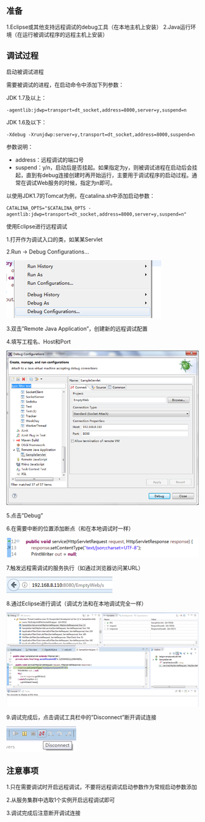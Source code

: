 ## 准备

1.Eclipse或其他支持远程调试的debug工具（在本地主机上安装）
2.Java运行环境（在运行被调试程序的远程主机上安装）

## 调试过程

启动被调试进程

需要被调试的进程，在启动命令中添加下列参数：

JDK 1.7及以上：

```
-agentlib:jdwp=transport=dt_socket,address=8000,server=y,suspend=n
```

JDK 1.6及以下：

```
-Xdebug -Xrunjdwp:server=y,transport=dt_socket,address=8000,suspend=n
```

参数说明：

* address：远程调试的端口号
* suspend：y/n，启动后是否挂起。如果指定为y，则被调试进程在启动后会挂起，直到有debug连接创建时再开始运行，主要用于调试程序的启动过程。通常在调试Web服务的时候，指定为n即可。

以使用JDK1.7的Tomcat为例，在catalina.sh中添加启动参数：

```
CATALINA_OPTS="$CATALINA_OPTS -agentlib:jdwp=transport=dt_socket,address=8000,server=y,suspend=n"
```

使用Eclipse进行远程调试

1.打开作为调试入口的类，如某某Servlet

2.Run -> Debug Configurations…

<img src="./img/1.png" />

3.双击”Remote Java Application”，创建新的远程调试配置

4.填写工程名、Host和Port

<img src="./img/2.png" />

5.点击”Debug”

6.在需要中断的位置添加断点（和在本地调试时一样）

<img src="./img/3.png" />

7.触发远程需调试的服务执行（如通过浏览器访问某URL）

<img src="./img/4.png" />

8.通过Eclipse进行调试（调试方法和在本地调试完全一样）

<img src="./img/5.png" />

9.调试完成后，点击调试工具栏中的”Disconnect”断开调试连接

<img src="./img/6.png" />

## 注意事项

1.只在需要调试时开启远程调试，不要将远程调试启动参数作为常规启动参数添加

2.从服务集群中选取1个实例开启远程调试即可

3.调试完成后注意断开调试连接
